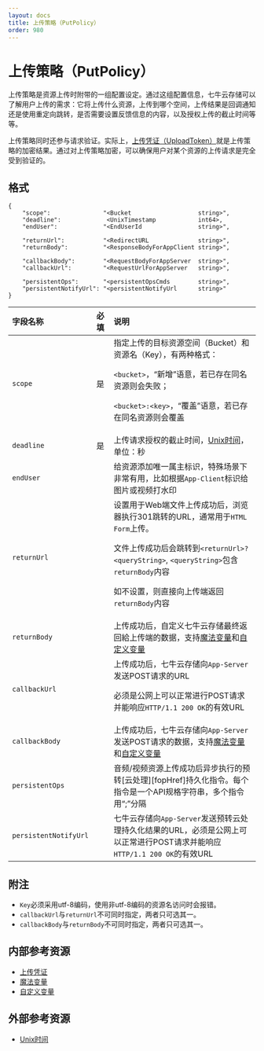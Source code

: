 ```yaml
---
layout: docs
title: 上传策略（PutPolicy）
order: 980
---
```


<a id="put-policy"></a>
# 上传策略（PutPolicy）

上传策略是资源上传时附带的一组配置设定。通过这组配置信息，七牛云存储可以了解用户上传的需求：它将上传什么资源，上传到哪个空间，上传结果是回调通知还是使用重定向跳转，是否需要设置反馈信息的内容，以及授权上传的截止时间等等。  

上传策略同时还参与请求验证。实际上，[上传凭证（UploadToken）][uploadTokenHref]就是上传策略的加密结果。通过对上传策略加密，可以确保用户对某个资源的上传请求是完全受到验证的。

<a id="put-policy-struct"></a>
## 格式

```
{
    "scope":               "<Bucket                   string>",
    "deadline":             <UnixTimestamp            int64>,
    "endUser":             "<EndUserId                string>",

    "returnUrl":           "<RedirectURL              string>",
    "returnBody":          "<ResponseBodyForAppClient string>",

    "callbackBody":        "<RequestBodyForAppServer  string>",
    "callbackUrl":         "<RequestUrlForAppServer   string>",

    "persistentOps":       "<persistentOpsCmds        string>",
    "persistentNotifyUrl": "<persistentNotifyUrl      string>"
}
```

字段名称              | 必填 | 说明
:-------------------- | :--- | :-----------------------------------------------
`scope`               | 是   | 指定上传的目标资源空间（Bucket）和资源名（Key），有两种格式：<p>`<bucket>`，“新增”语意，若已存在同名资源则会失败；<p>`<bucket>:<key>`，“覆盖”语意，若已存在同名资源则会覆盖
`deadline`            | 是   | 上传请求授权的截止时间，[Unix时间][unixTimeHref]，单位：秒
`endUser`             |      | 给资源添加唯一属主标识，特殊场景下非常有用，比如根据`App-Client`标识给图片或视频打水印
`returnUrl`           |      | 设置用于Web端文件上传成功后，浏览器执行301跳转的URL，通常用于`HTML Form`上传。<p>文件上传成功后会跳转到`<returnUrl>?<queryString>`, `<queryString>`包含`returnBody`内容<p>如不设置，则直接向上传端返回`returnBody`内容
`returnBody`          |      | 上传成功后，自定义七牛云存储最终返回給上传端的数据，支持[魔法变量][magicVariablesHref]和[自定义变量][xVariablesHref]
`callbackUrl`         |      | 上传成功后，七牛云存储向`App-Server`发送POST请求的URL<p>必须是公网上可以正常进行POST请求并能响应`HTTP/1.1 200 OK`的有效URL
`callbackBody`        |      | 上传成功后，七牛云存储向`App-Server`发送POST请求的数据，支持[魔法变量][magicVariablesHref]和[自定义变量][xVariablesHref]
`persistentOps`       |      | 音频/视频资源上传成功后异步执行的预转[云处理][fopHref]持久化指令。每个指令是一个API规格字符串，多个指令用“;”分隔
`persistentNotifyUrl` |      | 七牛云存储向`App-Server`发送预转云处理持久化结果的URL，必须是公网上可以正常进行POST请求并能响应`HTTP/1.1 200 OK`的有效URL

<a id="put-policy-remarks"></a>
## 附注

- `Key`必须采用utf-8编码，使用非utf-8编码的资源名访问时会报错。  
- `callbackUrl`与`returnUrl`不可同时指定，两者只可选其一。
- `callbackBody`与`returnBody`不可同时指定，两者只可选其一。

<a id="upload-internal-resources"></a>
## 内部参考资源

- [上传凭证][uploadTokenHref]
- [魔法变量][magicVariablesHref]
- [自定义变量][xVariablesHref]

<a id="download-external-resources"></a>
## 外部参考资源

- [Unix时间][unixTimeHref]

[uploadTokenHref]:          upload-token.html                                            "上传凭证"
[magicVariablesHref]:       ../../overview/up/response/vars.html#magicvar                "魔法变量"
[xVariablesHref]:           ../../overview/up/response/vars.html#xvar                    "自定义变量"

[unixTimeHref]:             http://en.wikipedia.org/wiki/Unix_time                       "Unix时间"
